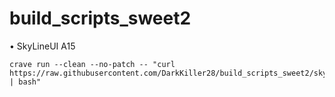 # build_scripts_sweet2
• SkyLineUI A15
```
crave run --clean --no-patch -- "curl https://raw.githubusercontent.com/DarkKiller28/build_scripts_sweet2/skylineui_a15.sh | bash"
```
